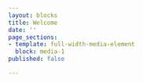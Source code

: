 ```yaml
---
layout: blocks
title: Welcome
date: ''
page_sections:
- template: full-width-media-element
  block: media-1
published: false

---
```

